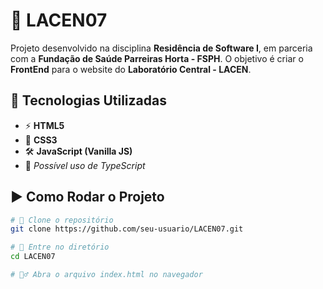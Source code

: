 # 🏥 LACEN07  

Projeto desenvolvido na disciplina **Residência de Software I**, em parceria com a **Fundação de Saúde Parreiras Horta - FSPH**. O objetivo é criar o **FrontEnd** para o website do **Laboratório Central - LACEN**.  

## 🚀 Tecnologias Utilizadas  

- ⚡ **HTML5**  
- 🎨 **CSS3**  
- 🛠️ **JavaScript (Vanilla JS)**  
- 🧐 *Possível uso de TypeScript*  

## ▶️ Como Rodar o Projeto  

```sh
# 🔽 Clone o repositório  
git clone https://github.com/seu-usuario/LACEN07.git  

# 📂 Entre no diretório  
cd LACEN07  

# 🏃‍♂️ Abra o arquivo index.html no navegador  
